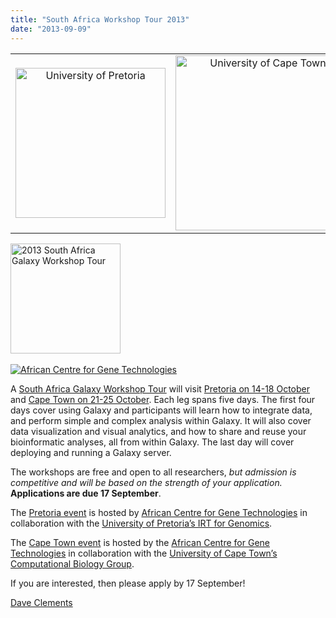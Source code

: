 ```yaml
---
title: "South Africa Workshop Tour 2013"
date: "2013-09-09"
---
```

<table>
  <tr>
    <td style=" text-align: center; width: 280px; border: none;"> <a href='/src/events/u-pretoria2013/index.md'><img src="/src/images/logos/UPretoriaWide.png" alt="University of Pretoria" width="240" /></a> </td>
    <td style=" text-align: center; width: 300px; border: none;"> <a href='/src/events/u-cape-town2013/index.md'><img src="/src/images/logos/UCapeTownWide.jpg" alt="University of Cape Town" width="280" /></a> </td>
  </tr>
</table>


<div class='right'><div class='right'>
<a href='/src/events/sa-workshop-tour2013/index.md'><img src="/src/images/logos/SAGalaxyWorkshopTour2013Wide.png" alt="2013 South Africa Galaxy Workshop Tour" width="176" /></a></div><br />
<div class='right'><a href='http://www.acgt.co.za/'><img src="/src/images/logos/ACGTLogoSmall.png" alt="African Centre for Gene Technologies"  /></a></div>
</div>

A [South Africa Galaxy Workshop Tour](/src/events/sa-workshop-tour2013/index.md) will visit [Pretoria on 14-18 October](/src/events/u-pretoria2013/index.md) and [Cape Town on 21-25 October](/src/events/u-cape-town2013/index.md).  Each leg spans five days. The first four days cover using Galaxy and participants will learn how to integrate data, and perform simple and complex analysis within Galaxy. It will also cover data visualization and visual analytics, and how to share and reuse your bioinformatic analyses, all from within Galaxy.  The last day will cover deploying and running a Galaxy server.

The workshops are free and open to all researchers, *but admission is competitive and will be based on the strength of your application.* **Applications are due 17 September**.

The [Pretoria event](/src/events/u-pretoria2013/index.md) is hosted by [African Centre for Gene Technologies](http://www.acgt.co.za/) in collaboration with the [University of Pretoria’s IRT for Genomics](http://web.up.ac.za/default.asp?ipkCategoryID=19419).

The [Cape Town event](/src/events/u-cape-town2013/index.md) is hosted by the [African Centre for Gene Technologies](http://www.acgt.co.za/) in collaboration with the [University of Cape Town’s Computational Biology Group](http://www.cbio.uct.ac.za/).

If you are interested, then please apply by 17 September!

[Dave Clements](/src/people/dave-clements/index.md)
